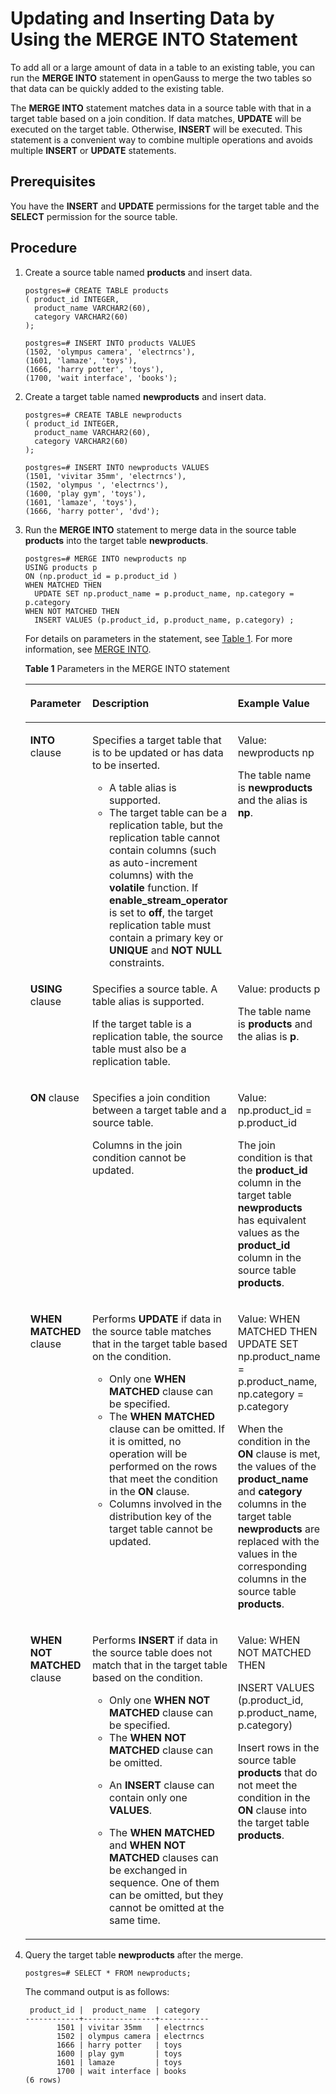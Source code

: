 # Updating and Inserting Data by Using the MERGE INTO Statement<a name="EN-US_TOPIC_0242370290"></a>

To add all or a large amount of data in a table to an existing table, you can run the  **MERGE INTO**  statement in openGauss to merge the two tables so that data can be quickly added to the existing table.

The  **MERGE INTO**  statement matches data in a source table with that in a target table based on a join condition. If data matches,  **UPDATE**  will be executed on the target table. Otherwise,  **INSERT**  will be executed. This statement is a convenient way to combine multiple operations and avoids multiple  **INSERT**  or  **UPDATE**  statements.

## Prerequisites<a name="en-us_topic_0237121140_en-us_topic_0165787112_section775820232421"></a>

You have the  **INSERT**  and  **UPDATE**  permissions for the target table and the  **SELECT**  permission for the source table.

## Procedure<a name="en-us_topic_0237121140_en-us_topic_0165787112_section116710974218"></a>

1.  Create a source table named  **products**  and insert data.

    ```
    postgres=# CREATE TABLE products 
    ( product_id INTEGER, 
      product_name VARCHAR2(60), 
      category VARCHAR2(60) 
    );
    
    postgres=# INSERT INTO products VALUES 
    (1502, 'olympus camera', 'electrncs'),
    (1601, 'lamaze', 'toys'),
    (1666, 'harry potter', 'toys'),
    (1700, 'wait interface', 'books'); 
    ```

2.  Create a target table named  **newproducts**  and insert data.

    ```
    postgres=# CREATE TABLE newproducts 
    ( product_id INTEGER, 
      product_name VARCHAR2(60), 
      category VARCHAR2(60) 
    ); 
    
    postgres=# INSERT INTO newproducts VALUES 
    (1501, 'vivitar 35mm', 'electrncs'),
    (1502, 'olympus ', 'electrncs'),
    (1600, 'play gym', 'toys'),
    (1601, 'lamaze', 'toys'), 
    (1666, 'harry potter', 'dvd'); 
    ```

3.  Run the  **MERGE INTO**  statement to merge data in the source table  **products**  into the target table  **newproducts**.

    ```
    postgres=# MERGE INTO newproducts np    
    USING products p    
    ON (np.product_id = p.product_id )    
    WHEN MATCHED THEN     
      UPDATE SET np.product_name = p.product_name, np.category = p.category 
    WHEN NOT MATCHED THEN     
      INSERT VALUES (p.product_id, p.product_name, p.category) ; 
    ```

    For details on parameters in the statement, see  [Table 1](#en-us_topic_0237121140_en-us_topic_0165787112_table1973914406416). For more information, see  [MERGE INTO](merge-into.md).

    **Table  1**  Parameters in the MERGE INTO statement

    <a name="en-us_topic_0237121140_en-us_topic_0165787112_table1973914406416"></a>
    <table><thead align="left"><tr id="en-us_topic_0237121140_en-us_topic_0165787112_row177398403416"><th class="cellrowborder" valign="top" width="33.33333333333333%" id="mcps1.2.4.1.1"><p id="en-us_topic_0237121140_en-us_topic_0165787112_p47391401341"><a name="en-us_topic_0237121140_en-us_topic_0165787112_p47391401341"></a><a name="en-us_topic_0237121140_en-us_topic_0165787112_p47391401341"></a>Parameter</p>
    </th>
    <th class="cellrowborder" valign="top" width="33.33333333333333%" id="mcps1.2.4.1.2"><p id="en-us_topic_0237121140_en-us_topic_0165787112_p10739540945"><a name="en-us_topic_0237121140_en-us_topic_0165787112_p10739540945"></a><a name="en-us_topic_0237121140_en-us_topic_0165787112_p10739540945"></a>Description</p>
    </th>
    <th class="cellrowborder" valign="top" width="33.33333333333333%" id="mcps1.2.4.1.3"><p id="en-us_topic_0237121140_en-us_topic_0165787112_p1573911401344"><a name="en-us_topic_0237121140_en-us_topic_0165787112_p1573911401344"></a><a name="en-us_topic_0237121140_en-us_topic_0165787112_p1573911401344"></a>Example Value</p>
    </th>
    </tr>
    </thead>
    <tbody><tr id="en-us_topic_0237121140_en-us_topic_0165787112_row1073994017420"><td class="cellrowborder" valign="top" width="33.33333333333333%" headers="mcps1.2.4.1.1 "><p id="en-us_topic_0237121140_en-us_topic_0165787112_p17394408415"><a name="en-us_topic_0237121140_en-us_topic_0165787112_p17394408415"></a><a name="en-us_topic_0237121140_en-us_topic_0165787112_p17394408415"></a><strong id="en-us_topic_0237121140_b257434181716"><a name="en-us_topic_0237121140_b257434181716"></a><a name="en-us_topic_0237121140_b257434181716"></a>INTO</strong> clause</p>
    </td>
    <td class="cellrowborder" valign="top" width="33.33333333333333%" headers="mcps1.2.4.1.2 "><p id="en-us_topic_0237121140_en-us_topic_0165787112_p18739240646"><a name="en-us_topic_0237121140_en-us_topic_0165787112_p18739240646"></a><a name="en-us_topic_0237121140_en-us_topic_0165787112_p18739240646"></a>Specifies a target table that is to be updated or has data to be inserted.</p>
    <a name="en-us_topic_0237121140_en-us_topic_0165787112_ul142032147713"></a><a name="en-us_topic_0237121140_en-us_topic_0165787112_ul142032147713"></a><ul id="en-us_topic_0237121140_en-us_topic_0165787112_ul142032147713"><li>A table alias is supported.</li><li>The target table can be a replication table, but the replication table cannot contain columns (such as auto-increment columns) with the <strong id="b1010043811444"><a name="b1010043811444"></a><a name="b1010043811444"></a>volatile</strong> function. If <strong id="b276215624418"><a name="b276215624418"></a><a name="b276215624418"></a>enable_stream_operator</strong> is set to <strong id="b11860195874415"><a name="b11860195874415"></a><a name="b11860195874415"></a>off</strong>, the target replication table must contain a primary key or <strong id="b1112211714610"><a name="b1112211714610"></a><a name="b1112211714610"></a>UNIQUE</strong> and <strong id="b512216784614"><a name="b512216784614"></a><a name="b512216784614"></a>NOT NULL</strong> constraints.</li></ul>
    </td>
    <td class="cellrowborder" valign="top" width="33.33333333333333%" headers="mcps1.2.4.1.3 "><p id="en-us_topic_0237121140_en-us_topic_0165787112_p137401240747"><a name="en-us_topic_0237121140_en-us_topic_0165787112_p137401240747"></a><a name="en-us_topic_0237121140_en-us_topic_0165787112_p137401240747"></a>Value: newproducts np</p>
    <p id="en-us_topic_0237121140_en-us_topic_0165787112_p550610131086"><a name="en-us_topic_0237121140_en-us_topic_0165787112_p550610131086"></a><a name="en-us_topic_0237121140_en-us_topic_0165787112_p550610131086"></a>The table name is <strong id="en-us_topic_0237121140_b89571520171714"><a name="en-us_topic_0237121140_b89571520171714"></a><a name="en-us_topic_0237121140_b89571520171714"></a>newproducts</strong> and the alias is <strong id="en-us_topic_0237121140_b49582204172"><a name="en-us_topic_0237121140_b49582204172"></a><a name="en-us_topic_0237121140_b49582204172"></a>np</strong>.</p>
    </td>
    </tr>
    <tr id="en-us_topic_0237121140_en-us_topic_0165787112_row19740184017411"><td class="cellrowborder" valign="top" width="33.33333333333333%" headers="mcps1.2.4.1.1 "><p id="en-us_topic_0237121140_en-us_topic_0165787112_p1874094019414"><a name="en-us_topic_0237121140_en-us_topic_0165787112_p1874094019414"></a><a name="en-us_topic_0237121140_en-us_topic_0165787112_p1874094019414"></a><strong id="en-us_topic_0237121140_b4655182701716"><a name="en-us_topic_0237121140_b4655182701716"></a><a name="en-us_topic_0237121140_b4655182701716"></a>USING</strong> clause</p>
    </td>
    <td class="cellrowborder" valign="top" width="33.33333333333333%" headers="mcps1.2.4.1.2 "><p id="en-us_topic_0237121140_en-us_topic_0165787112_p1074012409417"><a name="en-us_topic_0237121140_en-us_topic_0165787112_p1074012409417"></a><a name="en-us_topic_0237121140_en-us_topic_0165787112_p1074012409417"></a>Specifies a source table. A table alias is supported.</p>
    <p id="en-us_topic_0237121140_p13651817475"><a name="en-us_topic_0237121140_p13651817475"></a><a name="en-us_topic_0237121140_p13651817475"></a>If the target table is a replication table, the source table must also be a replication table.</p>
    </td>
    <td class="cellrowborder" valign="top" width="33.33333333333333%" headers="mcps1.2.4.1.3 "><p id="en-us_topic_0237121140_en-us_topic_0165787112_p874054013419"><a name="en-us_topic_0237121140_en-us_topic_0165787112_p874054013419"></a><a name="en-us_topic_0237121140_en-us_topic_0165787112_p874054013419"></a>Value: products p</p>
    <p id="en-us_topic_0237121140_en-us_topic_0165787112_p11818141110261"><a name="en-us_topic_0237121140_en-us_topic_0165787112_p11818141110261"></a><a name="en-us_topic_0237121140_en-us_topic_0165787112_p11818141110261"></a>The table name is <strong id="en-us_topic_0237121140_b1155413401710"><a name="en-us_topic_0237121140_b1155413401710"></a><a name="en-us_topic_0237121140_b1155413401710"></a>products</strong> and the alias is <strong id="en-us_topic_0237121140_b17554123410174"><a name="en-us_topic_0237121140_b17554123410174"></a><a name="en-us_topic_0237121140_b17554123410174"></a>p</strong>.</p>
    </td>
    </tr>
    <tr id="en-us_topic_0237121140_en-us_topic_0165787112_row474017401746"><td class="cellrowborder" valign="top" width="33.33333333333333%" headers="mcps1.2.4.1.1 "><p id="en-us_topic_0237121140_en-us_topic_0165787112_p157401440443"><a name="en-us_topic_0237121140_en-us_topic_0165787112_p157401440443"></a><a name="en-us_topic_0237121140_en-us_topic_0165787112_p157401440443"></a><strong id="en-us_topic_0237121140_b1948243618173"><a name="en-us_topic_0237121140_b1948243618173"></a><a name="en-us_topic_0237121140_b1948243618173"></a>ON</strong> clause</p>
    </td>
    <td class="cellrowborder" valign="top" width="33.33333333333333%" headers="mcps1.2.4.1.2 "><p id="en-us_topic_0237121140_en-us_topic_0165787112_p1974024011415"><a name="en-us_topic_0237121140_en-us_topic_0165787112_p1974024011415"></a><a name="en-us_topic_0237121140_en-us_topic_0165787112_p1974024011415"></a>Specifies a join condition between a target table and a source table.</p>
    <p id="en-us_topic_0237121140_en-us_topic_0165787112_p131176438458"><a name="en-us_topic_0237121140_en-us_topic_0165787112_p131176438458"></a><a name="en-us_topic_0237121140_en-us_topic_0165787112_p131176438458"></a>Columns in the join condition cannot be updated.</p>
    </td>
    <td class="cellrowborder" valign="top" width="33.33333333333333%" headers="mcps1.2.4.1.3 "><p id="en-us_topic_0237121140_en-us_topic_0165787112_p2023819456265"><a name="en-us_topic_0237121140_en-us_topic_0165787112_p2023819456265"></a><a name="en-us_topic_0237121140_en-us_topic_0165787112_p2023819456265"></a>Value: np.product_id = p.product_id</p>
    <p id="en-us_topic_0237121140_en-us_topic_0165787112_p5485102292012"><a name="en-us_topic_0237121140_en-us_topic_0165787112_p5485102292012"></a><a name="en-us_topic_0237121140_en-us_topic_0165787112_p5485102292012"></a>The join condition is that the <strong id="en-us_topic_0237121140_b04451650181711"><a name="en-us_topic_0237121140_b04451650181711"></a><a name="en-us_topic_0237121140_b04451650181711"></a>product_id</strong> column in the target table <strong id="en-us_topic_0237121140_b545055015172"><a name="en-us_topic_0237121140_b545055015172"></a><a name="en-us_topic_0237121140_b545055015172"></a>newproducts</strong> has equivalent values as the <strong id="en-us_topic_0237121140_b17451165061713"><a name="en-us_topic_0237121140_b17451165061713"></a><a name="en-us_topic_0237121140_b17451165061713"></a>product_id</strong> column in the source table <strong id="en-us_topic_0237121140_b845145011178"><a name="en-us_topic_0237121140_b845145011178"></a><a name="en-us_topic_0237121140_b845145011178"></a>products</strong>.</p>
    <p id="en-us_topic_0237121140_en-us_topic_0165787112_p282019714612"><a name="en-us_topic_0237121140_en-us_topic_0165787112_p282019714612"></a><a name="en-us_topic_0237121140_en-us_topic_0165787112_p282019714612"></a></p>
    </td>
    </tr>
    <tr id="en-us_topic_0237121140_en-us_topic_0165787112_row52387453267"><td class="cellrowborder" valign="top" width="33.33333333333333%" headers="mcps1.2.4.1.1 "><p id="en-us_topic_0237121140_en-us_topic_0165787112_p1330213405279"><a name="en-us_topic_0237121140_en-us_topic_0165787112_p1330213405279"></a><a name="en-us_topic_0237121140_en-us_topic_0165787112_p1330213405279"></a><strong id="en-us_topic_0237121140_b1284615981710"><a name="en-us_topic_0237121140_b1284615981710"></a><a name="en-us_topic_0237121140_b1284615981710"></a>WHEN MATCHED</strong> clause</p>
    </td>
    <td class="cellrowborder" valign="top" width="33.33333333333333%" headers="mcps1.2.4.1.2 "><p id="en-us_topic_0237121140_en-us_topic_0165787112_p6424153613389"><a name="en-us_topic_0237121140_en-us_topic_0165787112_p6424153613389"></a><a name="en-us_topic_0237121140_en-us_topic_0165787112_p6424153613389"></a>Performs <strong id="en-us_topic_0237121140_b357021171813"><a name="en-us_topic_0237121140_b357021171813"></a><a name="en-us_topic_0237121140_b357021171813"></a>UPDATE</strong> if data in the source table matches that in the target table based on the condition.</p>
    <a name="en-us_topic_0237121140_en-us_topic_0165787112_ul1748315314466"></a><a name="en-us_topic_0237121140_en-us_topic_0165787112_ul1748315314466"></a><ul id="en-us_topic_0237121140_en-us_topic_0165787112_ul1748315314466"><li>Only one <strong id="en-us_topic_0237121140_b1568153111818"><a name="en-us_topic_0237121140_b1568153111818"></a><a name="en-us_topic_0237121140_b1568153111818"></a>WHEN MATCHED</strong> clause can be specified.</li><li>The <strong id="en-us_topic_0237121140_b71078931819"><a name="en-us_topic_0237121140_b71078931819"></a><a name="en-us_topic_0237121140_b71078931819"></a>WHEN MATCHED</strong> clause can be omitted. If it is omitted, no operation will be performed on the rows that meet the condition in the <strong id="en-us_topic_0237121140_b1111213911813"><a name="en-us_topic_0237121140_b1111213911813"></a><a name="en-us_topic_0237121140_b1111213911813"></a>ON</strong> clause.</li><li>Columns involved in the distribution key of the target table cannot be updated.</li></ul>
    </td>
    <td class="cellrowborder" valign="top" width="33.33333333333333%" headers="mcps1.2.4.1.3 "><p id="en-us_topic_0237121140_en-us_topic_0165787112_p10308917144911"><a name="en-us_topic_0237121140_en-us_topic_0165787112_p10308917144911"></a><a name="en-us_topic_0237121140_en-us_topic_0165787112_p10308917144911"></a>Value: WHEN MATCHED THEN UPDATE SET np.product_name = p.product_name, np.category = p.category</p>
    <p id="en-us_topic_0237121140_en-us_topic_0165787112_p17304117134915"><a name="en-us_topic_0237121140_en-us_topic_0165787112_p17304117134915"></a><a name="en-us_topic_0237121140_en-us_topic_0165787112_p17304117134915"></a>When the condition in the <strong id="en-us_topic_0237121140_b714572114180"><a name="en-us_topic_0237121140_b714572114180"></a><a name="en-us_topic_0237121140_b714572114180"></a>ON</strong> clause is met, the values of the <strong id="en-us_topic_0237121140_b514642119188"><a name="en-us_topic_0237121140_b514642119188"></a><a name="en-us_topic_0237121140_b514642119188"></a>product_name</strong> and <strong id="en-us_topic_0237121140_b314610217180"><a name="en-us_topic_0237121140_b314610217180"></a><a name="en-us_topic_0237121140_b314610217180"></a>category</strong> columns in the target table <strong id="en-us_topic_0237121140_b19147021151816"><a name="en-us_topic_0237121140_b19147021151816"></a><a name="en-us_topic_0237121140_b19147021151816"></a>newproducts</strong> are replaced with the values in the corresponding columns in the source table <strong id="en-us_topic_0237121140_b131471621121813"><a name="en-us_topic_0237121140_b131471621121813"></a><a name="en-us_topic_0237121140_b131471621121813"></a>products</strong>.</p>
    </td>
    </tr>
    <tr id="en-us_topic_0237121140_en-us_topic_0165787112_row196141748172619"><td class="cellrowborder" valign="top" width="33.33333333333333%" headers="mcps1.2.4.1.1 "><p id="en-us_topic_0237121140_en-us_topic_0165787112_p3692175212712"><a name="en-us_topic_0237121140_en-us_topic_0165787112_p3692175212712"></a><a name="en-us_topic_0237121140_en-us_topic_0165787112_p3692175212712"></a><strong id="en-us_topic_0237121140_b2011922817183"><a name="en-us_topic_0237121140_b2011922817183"></a><a name="en-us_topic_0237121140_b2011922817183"></a>WHEN NOT MATCHED</strong> clause</p>
    </td>
    <td class="cellrowborder" valign="top" width="33.33333333333333%" headers="mcps1.2.4.1.2 "><p id="en-us_topic_0237121140_en-us_topic_0165787112_p114111803918"><a name="en-us_topic_0237121140_en-us_topic_0165787112_p114111803918"></a><a name="en-us_topic_0237121140_en-us_topic_0165787112_p114111803918"></a>Performs <strong id="en-us_topic_0237121140_b10691132911189"><a name="en-us_topic_0237121140_b10691132911189"></a><a name="en-us_topic_0237121140_b10691132911189"></a>INSERT</strong> if data in the source table does not match that in the target table based on the condition.</p>
    <a name="en-us_topic_0237121140_en-us_topic_0165787112_ul1335515501391"></a><a name="en-us_topic_0237121140_en-us_topic_0165787112_ul1335515501391"></a><ul id="en-us_topic_0237121140_en-us_topic_0165787112_ul1335515501391"><li>Only one <strong id="en-us_topic_0237121140_b9342333191818"><a name="en-us_topic_0237121140_b9342333191818"></a><a name="en-us_topic_0237121140_b9342333191818"></a>WHEN NOT MATCHED</strong> clause can be specified.</li><li>The <strong id="en-us_topic_0237121140_b710413541815"><a name="en-us_topic_0237121140_b710413541815"></a><a name="en-us_topic_0237121140_b710413541815"></a>WHEN NOT MATCHED</strong> clause can be omitted.</li><li><p id="en-us_topic_0237121140_en-us_topic_0165787112_p11588954184014"><a name="en-us_topic_0237121140_en-us_topic_0165787112_p11588954184014"></a><a name="en-us_topic_0237121140_en-us_topic_0165787112_p11588954184014"></a>An <strong id="en-us_topic_0237121140_b1628317363181"><a name="en-us_topic_0237121140_b1628317363181"></a><a name="en-us_topic_0237121140_b1628317363181"></a>INSERT</strong> clause can contain only one <strong id="en-us_topic_0237121140_b11284036141813"><a name="en-us_topic_0237121140_b11284036141813"></a><a name="en-us_topic_0237121140_b11284036141813"></a>VALUES</strong>.</p>
    </li><li><p id="en-us_topic_0237121140_en-us_topic_0165787112_p196945118220"><a name="en-us_topic_0237121140_en-us_topic_0165787112_p196945118220"></a><a name="en-us_topic_0237121140_en-us_topic_0165787112_p196945118220"></a>The <strong id="en-us_topic_0237121140_b15177938181818"><a name="en-us_topic_0237121140_b15177938181818"></a><a name="en-us_topic_0237121140_b15177938181818"></a>WHEN MATCHED</strong> and <strong id="en-us_topic_0237121140_b141784385183"><a name="en-us_topic_0237121140_b141784385183"></a><a name="en-us_topic_0237121140_b141784385183"></a>WHEN NOT MATCHED</strong> clauses can be exchanged in sequence. One of them can be omitted, but they cannot be omitted at the same time.</p>
    </li></ul>
    </td>
    <td class="cellrowborder" valign="top" width="33.33333333333333%" headers="mcps1.2.4.1.3 "><p id="en-us_topic_0237121140_en-us_topic_0165787112_p10164102853613"><a name="en-us_topic_0237121140_en-us_topic_0165787112_p10164102853613"></a><a name="en-us_topic_0237121140_en-us_topic_0165787112_p10164102853613"></a>Value: WHEN NOT MATCHED THEN</p>
    <p id="en-us_topic_0237121140_en-us_topic_0165787112_p16747192313615"><a name="en-us_topic_0237121140_en-us_topic_0165787112_p16747192313615"></a><a name="en-us_topic_0237121140_en-us_topic_0165787112_p16747192313615"></a>INSERT VALUES (p.product_id, p.product_name, p.category)</p>
    <p id="en-us_topic_0237121140_en-us_topic_0165787112_p1439652163112"><a name="en-us_topic_0237121140_en-us_topic_0165787112_p1439652163112"></a><a name="en-us_topic_0237121140_en-us_topic_0165787112_p1439652163112"></a>Insert rows in the source table <strong id="en-us_topic_0237121140_b10995114415181"><a name="en-us_topic_0237121140_b10995114415181"></a><a name="en-us_topic_0237121140_b10995114415181"></a>products</strong> that do not meet the condition in the <strong id="en-us_topic_0237121140_b160204512184"><a name="en-us_topic_0237121140_b160204512184"></a><a name="en-us_topic_0237121140_b160204512184"></a>ON</strong> clause into the target table <strong id="en-us_topic_0237121140_b01845151812"><a name="en-us_topic_0237121140_b01845151812"></a><a name="en-us_topic_0237121140_b01845151812"></a>products</strong>.</p>
    </td>
    </tr>
    </tbody>
    </table>

4.  Query the target table  **newproducts**  after the merge.

    ```
    postgres=# SELECT * FROM newproducts;
    ```

    The command output is as follows:

    ```
     product_id |  product_name  | category
    ------------+----------------+-----------
           1501 | vivitar 35mm   | electrncs
           1502 | olympus camera | electrncs
           1666 | harry potter   | toys
           1600 | play gym       | toys
           1601 | lamaze         | toys
           1700 | wait interface | books
    (6 rows)
    ```


